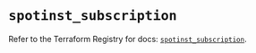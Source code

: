 # `spotinst_subscription`

Refer to the Terraform Registry for docs: [`spotinst_subscription`](https://registry.terraform.io/providers/spotinst/spotinst/1.171.3/docs/resources/subscription).
